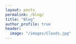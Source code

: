 ```yaml
---
layout: posts
permalink: /blog/
title: "Blog"
author_profile: true
header:
  image: "/images/Clouds.jpg"
---
```


